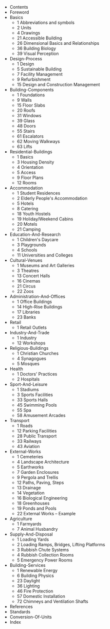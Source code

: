 - Contents
- Foreword
- Basics
  - 1 Abbreviations and symbols
  - 2 Units
  - 4 Drawings
  - 21 Accessible Building
  - 26 Dimensional Basics and Relationships
  - 36 Building Biology
  - 39 Visual Perception
- Design-Process
  - 1 Design
  - 5 Sustainable Building
  - 7 Facility Management
  - 9 Refurbishment
  - 15 Design and Construction Management
- Building-Components
  - 1 Foundations
  - 9 Walls
  - 15 Floor Slabs
  - 20 Roofs 
  - 31 Windows 
  - 39 Glass
  - 48 Doors
  - 55 Stairs
  - 61 Escalators 
  - 62 Moving Walkways
  - 63 Lifts
- Residential-Buildings
  - 1 Basics 
  - 3 Housing Density
  - 4 Orientation
  - 5 Access
  - 9 Floor Plans
  - 12 Rooms
- Accommodation
  - 1 Student Residences
  - 2 Elderly People's Accommodation
  - 5 Hotels
  - 8 Catering
  - 18 Youth Hostels
  - 19 Holiday/Weekend Cabins
  - 20 Motels
  - 21 Camping
- Education-And-Research
  - 1 Children's Daycare
  - 3 Playgrounds
  - 4 Schools
  - 11 Universities and Colleges
- Cultural-Venues
  - 1 Museums and Art Galleries
  - 3 Theatres
  - 13 Concert Halls
  - 16 Cinemas
  - 21 Circus
  - 22 Zoos
- Administration-And-Offices
  - 1 Office Buildings
  - 14 High-Rise Buildings
  - 17 Libraries
  - 23 Banks
- Retail
  - 1 Retail Outlets
- Industry-And-Trade
  - 1 Industry
  - 12 Workshops
- Religious-Buildings
  - 1 Christian Churches
  - 4 Synagogues
  - 5 Mosques
- Health
  - 1 Doctors' Practices
  - 2 Hospitals
- Sport-And-Leisure
  - 1 Stadiums
  - 3 Sports Facilities
  - 33 Sports Halls
  - 45 Swimming Pools
  - 55 Spa
  - 58 Amusement Arcades
- Transport
  - 1 Roads
  - 12 Parking Facilities
  - 28 Public Transport
  - 33 Railways
  - 43 Aviation
- External-Works
  - 1 Cemeteries
  - 4 Landscape Architecture
  - 5 Earthworks
  - 7 Garden Enclosures
  - 9 Pergola and Trellis
  - 12 Paths, Paving, Steps
  - 13 Drainage
  - 14 Vegetation
  - 16 Biological Engineering
  - 18 Greenhouses
  - 19 Ponds and Pools
  - 22 External Works – Example
- Agriculture
  - 1 Farmyards
  - 7 Animal Husbandry
- Supply-And-Disposal
  - 1 Loading Yards
  - 2 Loading Ramps, Bridges, Lifting Platforms
  - 3 Rubbish Chute Systems
  - 4 Rubbish Collection Rooms
  - 5 Emergency Power Rooms
- Building-Services
  - 1 Renewable Energy
  - 6 Building Physics
  - 23 Daylight
  - 36 Lighting
  - 46 Fire Protection
  - 57 Domestic Installation
  - 72 Chimneys and Ventilation Shafts
- References
- Standards
- Conversion-Of-Units
- Index

